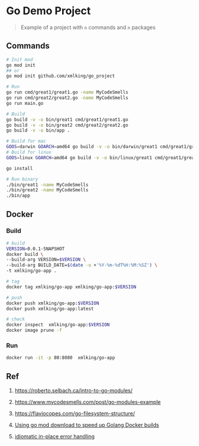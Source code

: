 # Go Demo Project
> Example of a project with `n` commands and `n` packages

## Commands
```bash
# Init mod
go mod init
## or
go mod init github.com/xmlking/go_project

# Run
go run cmd/great1/great1.go -name MyCodeSmells
go run cmd/great2/great2.go -name MyCodeSmells
go run main.go

# Build
go build -v -o bin/great1 cmd/great1/great1.go
go build -v -o bin/great2 cmd/great2/great2.go
go build -v -o bin/app .

# Build for mac
GOOS=darwin GOARCH=amd64 go build -v -o bin/darwin/great1 cmd/great1/great1.go
# Build for linux
GOOS=linux GOARCH=amd64 go build -v -o bin/linux/great1 cmd/great1/great1.go

go install

# Run binary
./bin/great1 -name MyCodeSmells
./bin/great2 -name MyCodeSmells
./bin/app
```

## Docker

### Build
```bash
# build
VERSION=0.0.1-SNAPSHOT
docker build \
--build-arg VERSION=$VERSION \
--build-arg BUILD_DATE=$(date -u +'%Y-%m-%dT%H:%M:%SZ') \
-t xmlking/go-app . 

# tag
docker tag xmlking/go-app xmlking/go-app:$VERSION

# push
docker push xmlking/go-app:$VERSION
docker push xmlking/go-app:latest

# check
docker inspect  xmlking/go-app:$VERSION
docker image prune -f
```

### Run
```bash
docker run -it -p 80:8080  xmlking/go-app
```

## Ref
1. https://roberto.selbach.ca/intro-to-go-modules/
2. https://www.mycodesmells.com/post/go-modules-example
3. https://flaviocopes.com/go-filesystem-structure/

4. [Using go mod download to speed up Golang Docker builds](https://medium.com/@pierreprinetti/the-go-1-11-dockerfile-a3218319d191) 
5. [idiomatic in-place error handling](https://evilmartians.com/chronicles/errors-in-go-from-denial-to-acceptance)